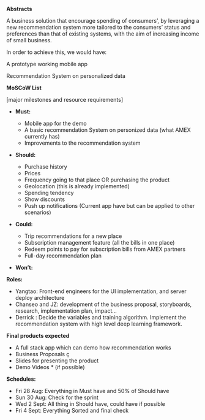 **Abstracts**

A business solution that encourage spending of consumers’, by leveraging a new recommendation system more tailored to the consumers’ status and preferences than that of existing systems, with the aim of increasing income of small business. 

In order to achieve this, we would have: 

A prototype working mobile app 

Recommendation System on personalized data 

 

**MoSCoW List**  

[major milestones and resource requirements] 

* **Must:**
    - Mobile app for the demo  
    - A basic recommendation System on personized data (what AMEX currently has) 
    - Improvements to the recommendation system 

* **Should:**
   - Purchase history 
   - Prices 
   - Frequency going to that place OR purchasing the product 
   - Geolocation (this is already implemented) 
   - Spending tendency 
   - Show discounts  
   - Push up notifications (Current app have but can be applied to other scenarios) 

* **Could:**
   - Trip recommendations for a new place 
   - Subscription management feature (all the bills in one place) 
   - Redeem points to pay for subscription bills from AMEX partners  
   - Full-day recommendation plan 

* **Won’t:**

 

 

**Roles:**

- Yangtao: Front-end engineers for the UI implementation, and server deploy architecture 
- Chanseo and JZ: development of the business proposal, storyboards, research, implementation plan, impact...
- Derrick : Decide the variables and training algorithm. Implement the recommendation system with high level deep learning framework. 
 

**Final products expected**

- A full stack app which can demo how recommendation works 
- Business Proposals  ç
- Slides for presenting the product  
- Demo Videos * (if possible) 

**Schedules:**

- Fri 28 Aug: Everything in Must have and 50% of Should have 
- Sun 30 Aug: Check for the sprint 
- Wed 2 Sept: All thing in Should have, could have if possible 
- Fri 4 Sept: Everything Sorted and final check 

 
 
